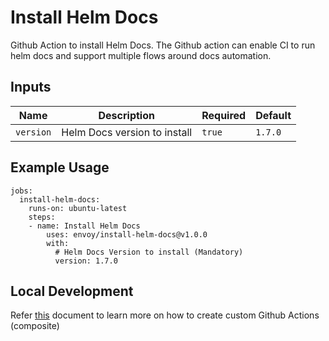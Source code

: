 # Install Helm Docs
Github Action to install Helm Docs. The Github action can enable CI to run helm docs and support multiple flows around docs automation.

## Inputs

Name | Description | Required | Default
--- | --- | --- | ---
`version` | Helm Docs version to install | `true` | `1.7.0`

## Example Usage

```
jobs:
  install-helm-docs:
    runs-on: ubuntu-latest
    steps:
    - name: Install Helm Docs
        uses: envoy/install-helm-docs@v1.0.0
        with:
          # Helm Docs Version to install (Mandatory)
          version: 1.7.0
```

## Local Development

Refer [this](https://docs.github.com/en/actions/creating-actions/creating-a-composite-action) document to learn more on how to create custom Github Actions (composite)
